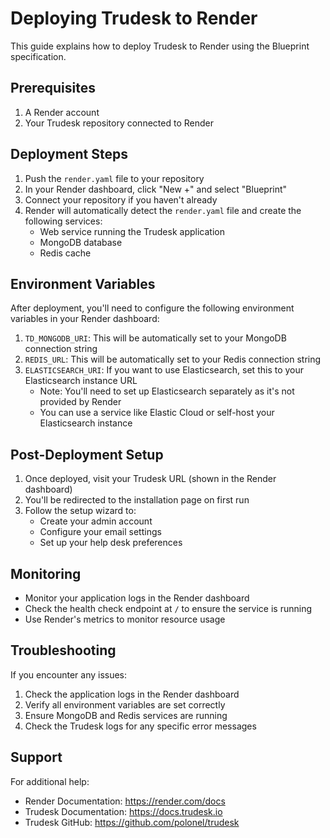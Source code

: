# Deploying Trudesk to Render

This guide explains how to deploy Trudesk to Render using the Blueprint specification.

## Prerequisites

1. A Render account
2. Your Trudesk repository connected to Render

## Deployment Steps

1. Push the `render.yaml` file to your repository
2. In your Render dashboard, click "New +" and select "Blueprint"
3. Connect your repository if you haven't already
4. Render will automatically detect the `render.yaml` file and create the following services:
   - Web service running the Trudesk application
   - MongoDB database
   - Redis cache

## Environment Variables

After deployment, you'll need to configure the following environment variables in your Render dashboard:

1. `TD_MONGODB_URI`: This will be automatically set to your MongoDB connection string
2. `REDIS_URL`: This will be automatically set to your Redis connection string
3. `ELASTICSEARCH_URI`: If you want to use Elasticsearch, set this to your Elasticsearch instance URL
   - Note: You'll need to set up Elasticsearch separately as it's not provided by Render
   - You can use a service like Elastic Cloud or self-host your Elasticsearch instance

## Post-Deployment Setup

1. Once deployed, visit your Trudesk URL (shown in the Render dashboard)
2. You'll be redirected to the installation page on first run
3. Follow the setup wizard to:
   - Create your admin account
   - Configure your email settings
   - Set up your help desk preferences

## Monitoring

- Monitor your application logs in the Render dashboard
- Check the health check endpoint at `/` to ensure the service is running
- Use Render's metrics to monitor resource usage

## Troubleshooting

If you encounter any issues:

1. Check the application logs in the Render dashboard
2. Verify all environment variables are set correctly
3. Ensure MongoDB and Redis services are running
4. Check the Trudesk logs for any specific error messages

## Support

For additional help:
- Render Documentation: https://render.com/docs
- Trudesk Documentation: https://docs.trudesk.io
- Trudesk GitHub: https://github.com/polonel/trudesk

